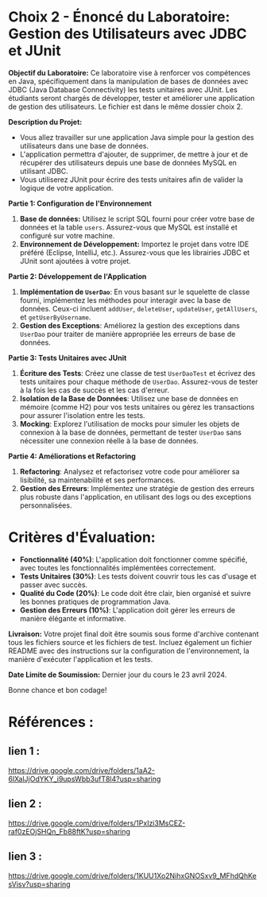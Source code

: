 # Choix 2 - Énoncé du Laboratoire: Gestion des Utilisateurs avec JDBC et JUnit

**Objectif du Laboratoire:** Ce laboratoire vise à renforcer vos compétences en Java, spécifiquement dans la manipulation de bases de données avec JDBC (Java Database Connectivity) les tests unitaires avec JUnit. Les étudiants seront chargés de développer, tester et améliorer une application de gestion des utilisateurs. Le fichier est dans le même dossier choix 2.

**Description du Projet:**
- Vous allez travailler sur une application Java simple pour la gestion des utilisateurs dans une base de données. 
- L'application permettra d'ajouter, de supprimer, de mettre à jour et de récupérer des utilisateurs depuis une base de données MySQL en utilisant JDBC. 
- Vous utiliserez JUnit pour écrire des tests unitaires afin de valider la logique de votre application.

**Partie 1: Configuration de l'Environnement**
1. **Base de données:** Utilisez le script SQL fourni pour créer votre base de données et la table `users`. Assurez-vous que MySQL est installé et configuré sur votre machine.
2. **Environnement de Développement:** Importez le projet dans votre IDE préféré (Eclipse, IntelliJ, etc.). Assurez-vous que les librairies JDBC et JUnit sont ajoutées à votre projet.

**Partie 2: Développement de l'Application**
1. **Implémentation de `UserDao`**: En vous basant sur le squelette de classe fourni, implémentez les méthodes pour interagir avec la base de données. Ceux-ci incluent `addUser`, `deleteUser`, `updateUser`, `getAllUsers`, et `getUserByUsername`.
2. **Gestion des Exceptions**: Améliorez la gestion des exceptions dans `UserDao` pour traiter de manière appropriée les erreurs de base de données.

**Partie 3: Tests Unitaires avec JUnit**
1. **Écriture des Tests**: Créez une classe de test `UserDaoTest` et écrivez des tests unitaires pour chaque méthode de `UserDao`. Assurez-vous de tester à la fois les cas de succès et les cas d'erreur.
2. **Isolation de la Base de Données**: Utilisez une base de données en mémoire (comme H2) pour vos tests unitaires ou gérez les transactions pour assurer l'isolation entre les tests.
3. **Mocking**: Explorez l'utilisation de mocks pour simuler les objets de connexion à la base de données, permettant de tester `UserDao` sans nécessiter une connexion réelle à la base de données.

**Partie 4: Améliorations et Refactoring**
1. **Refactoring**: Analysez et refactorisez votre code pour améliorer sa lisibilité, sa maintenabilité et ses performances.
2. **Gestion des Erreurs**: Implémentez une stratégie de gestion des erreurs plus robuste dans l'application, en utilisant des logs ou des exceptions personnalisées.

# Critères d'Évaluation:
- **Fonctionnalité (40%)**: L'application doit fonctionner comme spécifié, avec toutes les fonctionnalités implémentées correctement.
- **Tests Unitaires (30%)**: Les tests doivent couvrir tous les cas d'usage et passer avec succès.
- **Qualité du Code (20%)**: Le code doit être clair, bien organisé et suivre les bonnes pratiques de programmation Java.
- **Gestion des Erreurs (10%)**: L'application doit gérer les erreurs de manière élégante et informative.

**Livraison:**
Votre projet final doit être soumis sous forme d'archive contenant tous les fichiers source et les fichiers de test. Incluez également un fichier README avec des instructions sur la configuration de l'environnement, la manière d'exécuter l'application et les tests.

**Date Limite de Soumission:** Dernier jour du cours le 23 avril 2024.

Bonne chance et bon codage!

# Références : 
## lien 1 : 
https://drive.google.com/drive/folders/1aA2-6lXalJjOdYKY_i9upsWbb3ufT8l4?usp=sharing 
## lien 2 : 
https://drive.google.com/drive/folders/1PxIzi3MsCEZ-raf0zEOjSHQn_Fb88ftK?usp=sharing
## lien 3 : 
https://drive.google.com/drive/folders/1KUU1Xo2NihxGNOSxv9_MFhdQhKesVisv?usp=sharing

